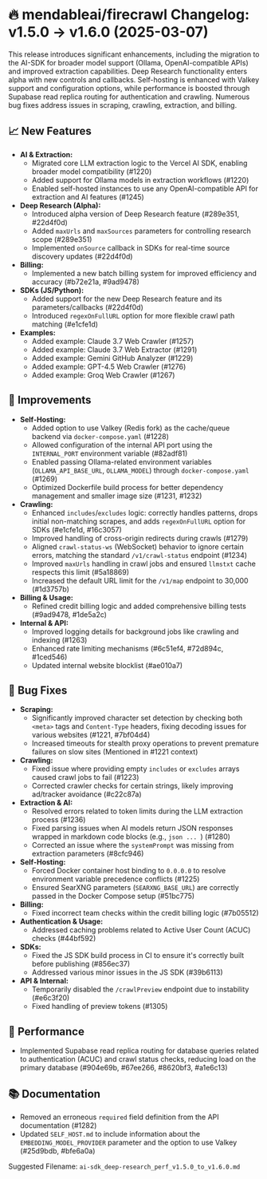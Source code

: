 # 🔥 mendableai/firecrawl Changelog: v1.5.0 → v1.6.0 (2025-03-07)

This release introduces significant enhancements, including the migration to the AI-SDK for broader model support (Ollama, OpenAI-compatible APIs) and improved extraction capabilities. Deep Research functionality enters alpha with new controls and callbacks. Self-hosting is enhanced with Valkey support and configuration options, while performance is boosted through Supabase read replica routing for authentication and crawling. Numerous bug fixes address issues in scraping, crawling, extraction, and billing.

## 📈 New Features

*   **AI & Extraction:**
    *   Migrated core LLM extraction logic to the Vercel AI SDK, enabling broader model compatibility (#1220)
    *   Added support for Ollama models in extraction workflows (#1220)
    *   Enabled self-hosted instances to use any OpenAI-compatible API for extraction and AI features (#1245)
*   **Deep Research (Alpha):**
    *   Introduced alpha version of Deep Research feature (#289e351, #22d4f0d)
    *   Added `maxUrls` and `maxSources` parameters for controlling research scope (#289e351)
    *   Implemented `onSource` callback in SDKs for real-time source discovery updates (#22d4f0d)
*   **Billing:**
    *   Implemented a new batch billing system for improved efficiency and accuracy (#b72e21a, #9ad9478)
*   **SDKs (JS/Python):**
    *   Added support for the new Deep Research feature and its parameters/callbacks (#22d4f0d)
    *   Introduced `regexOnFullURL` option for more flexible crawl path matching (#e1cfe1d)
*   **Examples:**
    *   Added example: Claude 3.7 Web Crawler (#1257)
    *   Added example: Claude 3.7 Web Extractor (#1291)
    *   Added example: Gemini GitHub Analyzer (#1229)
    *   Added example: GPT-4.5 Web Crawler (#1276)
    *   Added example: Groq Web Crawler (#1267)

## 🔧 Improvements

*   **Self-Hosting:**
    *   Added option to use Valkey (Redis fork) as the cache/queue backend via `docker-compose.yaml` (#1228)
    *   Allowed configuration of the internal API port using the `INTERNAL_PORT` environment variable (#82adf81)
    *   Enabled passing Ollama-related environment variables (`OLLAMA_API_BASE_URL`, `OLLAMA_MODEL`) through `docker-compose.yaml` (#1269)
    *   Optimized Dockerfile build process for better dependency management and smaller image size (#1231, #1232)
*   **Crawling:**
    *   Enhanced `includes`/`excludes` logic: correctly handles patterns, drops initial non-matching scrapes, and adds `regexOnFullURL` option for SDKs (#e1cfe1d, #16c3057)
    *   Improved handling of cross-origin redirects during crawls (#1279)
    *   Aligned `crawl-status-ws` (WebSocket) behavior to ignore certain errors, matching the standard `/v1/crawl-status` endpoint (#1234)
    *   Improved `maxUrls` handling in crawl jobs and ensured `llmstxt` cache respects this limit (#5a18869)
    *   Increased the default URL limit for the `/v1/map` endpoint to 30,000 (#1d3757b)
*   **Billing & Usage:**
    *   Refined credit billing logic and added comprehensive billing tests (#9ad9478, #1de5a2c)
*   **Internal & API:**
    *   Improved logging details for background jobs like crawling and indexing (#1263)
    *   Enhanced rate limiting mechanisms (#6c51ef4, #72d894c, #1ced546)
    *   Updated internal website blocklist (#ae010a7)

## 🐛 Bug Fixes

*   **Scraping:**
    *   Significantly improved character set detection by checking both `<meta>` tags and `Content-Type` headers, fixing decoding issues for various websites (#1221, #7bf04d4)
    *   Increased timeouts for stealth proxy operations to prevent premature failures on slow sites (Mentioned in #1221 context)
*   **Crawling:**
    *   Fixed issue where providing empty `includes` or `excludes` arrays caused crawl jobs to fail (#1223)
    *   Corrected crawler checks for certain strings, likely improving ad/tracker avoidance (#c22c87a)
*   **Extraction & AI:**
    *   Resolved errors related to token limits during the LLM extraction process (#1236)
    *   Fixed parsing issues when AI models return JSON responses wrapped in markdown code blocks (e.g., ```json ... ```) (#1280)
    *   Corrected an issue where the `systemPrompt` was missing from extraction parameters (#8cfc946)
*   **Self-Hosting:**
    *   Forced Docker container host binding to `0.0.0.0` to resolve environment variable precedence conflicts (#1225)
    *   Ensured SearXNG parameters (`SEARXNG_BASE_URL`) are correctly passed in the Docker Compose setup (#51bc775)
*   **Billing:**
    *   Fixed incorrect team checks within the credit billing logic (#7b05512)
*   **Authentication & Usage:**
    *   Addressed caching problems related to Active User Count (ACUC) checks (#44bf592)
*   **SDKs:**
    *   Fixed the JS SDK build process in CI to ensure it's correctly built before publishing (#856ec37)
    *   Addressed various minor issues in the JS SDK (#39b6113)
*   **API & Internal:**
    *   Temporarily disabled the `/crawlPreview` endpoint due to instability (#e6c3f20)
    *   Fixed handling of preview tokens (#1305)

## 🚀 Performance

*   Implemented Supabase read replica routing for database queries related to authentication (ACUC) and crawl status checks, reducing load on the primary database (#904e69b, #67ee266, #8620bf3, #a1e6c13)

## 📚 Documentation

*   Removed an erroneous `required` field definition from the API documentation (#1282)
*   Updated `SELF_HOST.md` to include information about the `EMBEDDING_MODEL_PROVIDER` parameter and the option to use Valkey (#25d9bdb, #bfe6a0a)

Suggested Filename: `ai-sdk_deep-research_perf_v1.5.0_to_v1.6.0.md`